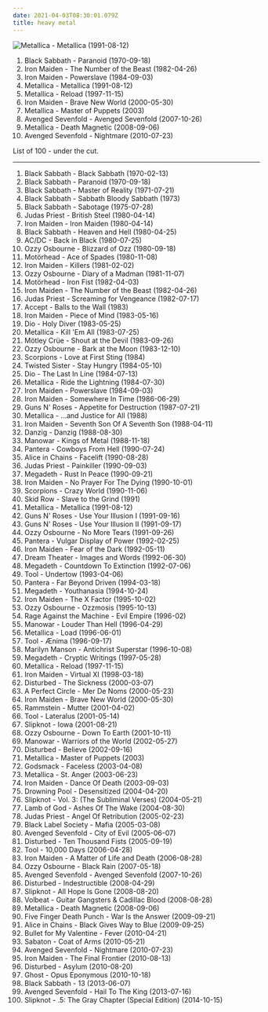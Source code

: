 ```yaml
---
date: 2021-04-03T08:30:01.079Z
title: heavy metal
---
```

![Metallica - Metallica (1991-08-12)](http://coverartarchive.org/release/6e729716-c0eb-3f50-a740-96ac173be50d/15178306391-500.jpg "Metallica - Metallica (1991-08-12)")
<ol class="albums">
<li data-cover="http://coverartarchive.org/release/2982b682-36ea-3605-b959-04e746736070/9279109967-500.jpg" data-tags="heavy metal" role="button">Black Sabbath - Paranoid (1970-09-18)</li>
<li data-cover="https://img.discogs.com/vNtjI_9rCSK2JECCXySj_So6s7Q=/fit-in/440x600/filters:strip_icc():format(jpeg):mode_rgb():quality(90)/discogs-images/R-7402026-1442267727-4088.jpeg.jpg" data-tags="heavy metal" role="button">Iron Maiden - The Number of the Beast (1982-04-26)</li>
<li data-cover="http://coverartarchive.org/release/556c0066-8114-33ad-aa45-ab2f203e2777/4947735140-500.jpg" data-tags="heavy metal" role="button">Iron Maiden - Powerslave (1984-09-03)</li>
<li data-cover="http://coverartarchive.org/release/6e729716-c0eb-3f50-a740-96ac173be50d/15178306391-500.jpg" data-tags="heavy metal, metal" role="button">Metallica - Metallica (1991-08-12)</li>
<li data-cover="http://coverartarchive.org/release/1a5c2e08-0a96-36b5-ad96-0243aa716f8e/7477142144-500.jpg" data-tags="hard rock, heavy metal, metal" role="button">Metallica - Reload (1997-11-15)</li>
<li data-cover="http://coverartarchive.org/release/f64e95fb-5e84-42c7-90e6-6cad939d8eec/3309838336-500.jpg" data-tags="heavy metal" role="button">Iron Maiden - Brave New World (2000-05-30)</li>
<li data-cover="https://img.discogs.com/akYypPVwureTC5Kj_1MQmg24GcI=/fit-in/600x600/filters:strip_icc():format(jpeg):mode_rgb():quality(90)/discogs-images/R-1755193-1564071870-9517.jpeg.jpg" data-tags="thrash metal" role="button">Metallica - Master of Puppets (2003)</li>
<li data-cover="http://coverartarchive.org/release/cbb007ac-5f98-372d-a1cb-dc9da94a733e/20586655387-500.jpg" data-tags="hard rock" role="button">Avenged Sevenfold - Avenged Sevenfold (2007-10-26)</li>
<li data-cover="http://coverartarchive.org/release/a826c9d4-f35e-436d-b218-818fc9beb841/12869034085-500.jpg" data-tags="thrash metal" role="button">Metallica - Death Magnetic (2008-09-06)</li>
<li data-cover="http://coverartarchive.org/release/37e4a79b-723f-4501-94aa-775c609b7fdf/20586680208-500.jpg" data-tags="hard rock, heavy metal" role="button">Avenged Sevenfold - Nightmare (2010-07-23)</li>
</ol>
List of 100 - under the cut.
<!-- more -->

_________________

<ol class="albums">
<li data-cover="http://coverartarchive.org/release/d4d6b8d9-413f-3aa6-9f4b-d51be1eb740c/9279003220-500.jpg" data-tags="heavy metal" role="button">
Black Sabbath - Black Sabbath (1970-02-13)
</li>
<li data-cover="http://coverartarchive.org/release/2982b682-36ea-3605-b959-04e746736070/9279109967-500.jpg" data-tags="heavy metal" role="button">
Black Sabbath - Paranoid (1970-09-18)
</li>
<li data-cover="https://img.discogs.com/cfc9e7fd50d7c9c08931869b95f6849a01d0635d/images/spacer.gif" data-tags="heavy metal" role="button">
Black Sabbath - Master of Reality (1971-07-21)
</li>
<li data-cover="http://coverartarchive.org/release/734f7ad8-4e20-435e-a27b-c3b7e0ff3e35/17989087737-500.jpg" data-tags="heavy metal" role="button">
Black Sabbath - Sabbath Bloody Sabbath (1973)
</li>
<li data-cover="http://coverartarchive.org/release/024e45a1-ea0f-4f31-8f06-f0c4fa1e403b/17989123584-500.jpg" data-tags="heavy metal" role="button">
Black Sabbath - Sabotage (1975-07-28)
</li>
<li data-cover="http://coverartarchive.org/release/852839c9-50ae-4d7b-87a7-28f5f982fd98/10045815691-500.jpg" data-tags="heavy metal" role="button">
Judas Priest - British Steel (1980-04-14)
</li>
<li data-cover="http://coverartarchive.org/release/25da813d-4dbd-32c0-aef0-307e790f0709/14971904162-500.jpg" data-tags="heavy metal" role="button">
Iron Maiden - Iron Maiden (1980-04-14)
</li>
<li data-cover="http://coverartarchive.org/release/8bbe2647-0945-4581-bc33-576e487bd60b/20344921441-500.jpg" data-tags="heavy metal" role="button">
Black Sabbath - Heaven and Hell (1980-04-25)
</li>
<li data-cover="https://via.placeholder.com/450" data-tags="hard rock" role="button">
AC/DC - Back in Black (1980-07-25)
</li>
<li data-cover="http://coverartarchive.org/release/e320cb0c-dce1-39e9-a528-88a2c6fea317/23422441958-500.jpg" data-tags="heavy metal" role="button">
Ozzy Osbourne - Blizzard of Ozz (1980-09-18)
</li>
<li data-cover="http://coverartarchive.org/release/c2bf2166-b17f-32d9-b853-1e53b9af9f67/11272365315-500.jpg" data-tags="heavy metal, hard rock" role="button">
Motörhead - Ace of Spades (1980-11-08)
</li>
<li data-cover="http://coverartarchive.org/release/91ddcf18-98af-4f73-890c-bfc44c1d91e2/10857350960-500.jpg" data-tags="heavy metal" role="button">
Iron Maiden - Killers (1981-02-02)
</li>
<li data-cover="http://coverartarchive.org/release/5073ba98-868e-43af-aa54-2e2b5b63fa04/7124923543-500.jpg" data-tags="heavy metal" role="button">
Ozzy Osbourne - Diary of a Madman (1981-11-07)
</li>
<li data-cover="http://coverartarchive.org/release/4cc5c04c-3051-400a-bca7-09c8dbac0020/12220437049-500.jpg" data-tags="heavy metal" role="button">
Motörhead - Iron Fist (1982-04-03)
</li>
<li data-cover="https://img.discogs.com/vNtjI_9rCSK2JECCXySj_So6s7Q=/fit-in/440x600/filters:strip_icc():format(jpeg):mode_rgb():quality(90)/discogs-images/R-7402026-1442267727-4088.jpeg.jpg" data-tags="heavy metal" role="button">
Iron Maiden - The Number of the Beast (1982-04-26)
</li>
<li data-cover="http://coverartarchive.org/release/9db90c69-283e-319a-9d40-c0247a36afe3/5848338168-500.jpg" data-tags="heavy metal" role="button">
Judas Priest - Screaming for Vengeance (1982-07-17)
</li>
<li data-cover="http://coverartarchive.org/release/bcfe90f5-f8dc-4602-b7e8-2b473ac20c18/16290654451-500.jpg" data-tags="heavy metal" role="button">
Accept - Balls to the Wall (1983)
</li>
<li data-cover="http://coverartarchive.org/release/03f52642-f3b7-4cd8-abdd-10d445bc45cd/28091718961-500.jpg" data-tags="heavy metal" role="button">
Iron Maiden - Piece of Mind (1983-05-16)
</li>
<li data-cover="http://coverartarchive.org/release/b35ae348-33a6-3cad-9407-3b48caafcd43/3043507662-500.jpg" data-tags="heavy metal" role="button">
Dio - Holy Diver (1983-05-25)
</li>
<li data-cover="http://coverartarchive.org/release/c06ed440-f25d-3127-aadb-ebe9c685b3d8/6882618113-500.jpg" data-tags="thrash metal" role="button">
Metallica - Kill 'Em All (1983-07-25)
</li>
<li data-cover="https://img.discogs.com/R2R8513nDJOhrhPIpSiPEy9WwU0=/fit-in/240x240/filters:strip_icc():format(jpeg):mode_rgb():quality(90)/discogs-images/R-2934045-1307989333.jpeg.jpg" data-tags="hard rock, glam metal, heavy metal" role="button">
Mötley Crüe - Shout at the Devil (1983-09-26)
</li>
<li data-cover="http://coverartarchive.org/release/366d8c45-e966-4c32-b259-87dcfcd7b8f1/19713925563-500.jpg" data-tags="heavy metal" role="button">
Ozzy Osbourne - Bark at the Moon (1983-12-10)
</li>
<li data-cover="http://coverartarchive.org/release/24335da0-8587-3d50-931e-082b7cf42cd7/20733595394-500.jpg" data-tags="hard rock" role="button">
Scorpions - Love at First Sting (1984)
</li>
<li data-cover="http://coverartarchive.org/release/01fbfacb-9ef6-4377-85c7-897b57975aa8/5243576660-500.jpg" data-tags="heavy metal, hard rock" role="button">
Twisted Sister - Stay Hungry (1984-05-10)
</li>
<li data-cover="http://coverartarchive.org/release/60e151f7-105f-45e1-b767-12d72e3cba50/7435004095-500.jpg" data-tags="heavy metal" role="button">
Dio - The Last In Line (1984-07-13)
</li>
<li data-cover="http://coverartarchive.org/release/2236dd07-a2f3-466a-973d-9069001a89da/4648219389-500.jpg" data-tags="thrash metal" role="button">
Metallica - Ride the Lightning (1984-07-30)
</li>
<li data-cover="http://coverartarchive.org/release/556c0066-8114-33ad-aa45-ab2f203e2777/4947735140-500.jpg" data-tags="heavy metal" role="button">
Iron Maiden - Powerslave (1984-09-03)
</li>
<li data-cover="http://coverartarchive.org/release/105b12df-6029-4c0c-b6f6-2db995c0834e/5756552548-500.jpg" data-tags="heavy metal" role="button">
Iron Maiden - Somewhere In Time (1986-06-29)
</li>
<li data-cover="https://via.placeholder.com/450" data-tags="hard rock" role="button">
Guns N' Roses - Appetite for Destruction (1987-07-21)
</li>
<li data-cover="http://coverartarchive.org/release/4dede30f-58cf-4d43-a857-b342ad7be945/1810188979-500.jpg" data-tags="thrash metal" role="button">
Metallica - ...and Justice for All (1988)
</li>
<li data-cover="https://img.discogs.com/26EJQK-uA-jRDmUEhsyC7bhWiJA=/fit-in/600x524/filters:strip_icc():format(jpeg):mode_rgb():quality(90)/discogs-images/R-3446596-1330717578.jpeg.jpg" data-tags="heavy metal" role="button">
Iron Maiden - Seventh Son Of A Seventh Son (1988-04-11)
</li>
<li data-cover="http://coverartarchive.org/release/656243aa-0033-448c-91e1-ae50a0f5ac0d/16084924681-500.jpg" data-tags="heavy metal, hard rock" role="button">
Danzig - Danzig (1988-08-30)
</li>
<li data-cover="https://img.discogs.com/EdSZbcoz4dxDT6m3xqQQA2bXWmk=/fit-in/600x529/filters:strip_icc():format(jpeg):mode_rgb():quality(90)/discogs-images/R-1075050-1483092089-2650.jpeg.jpg" data-tags="heavy metal" role="button">
Manowar - Kings of Metal (1988-11-18)
</li>
<li data-cover="http://coverartarchive.org/release/d3b576ce-d867-4f65-8c7d-127da06b41a7/1211399834-500.jpg" data-tags="thrash metal, groove metal" role="button">
Pantera - Cowboys From Hell (1990-07-24)
</li>
<li data-cover="http://coverartarchive.org/release/c63ad92b-19d7-41d9-83e6-607202ceba07/1623379853-500.jpg" data-tags="grunge" role="button">
Alice in Chains - Facelift (1990-08-28)
</li>
<li data-cover="http://coverartarchive.org/release/7e9b0af2-5fba-4cfa-8258-23be6afe768d/18944199815-500.jpg" data-tags="heavy metal" role="button">
Judas Priest - Painkiller (1990-09-03)
</li>
<li data-cover="http://coverartarchive.org/release/2b904e74-daba-397c-a151-bafb125ceb44/5045035371-500.jpg" data-tags="thrash metal" role="button">
Megadeth - Rust In Peace (1990-09-21)
</li>
<li data-cover="http://coverartarchive.org/release/77ac07fc-c17a-4ab6-bddc-88d352b681d3/7847685484-500.jpg" data-tags="heavy metal" role="button">
Iron Maiden - No Prayer For The Dying (1990-10-01)
</li>
<li data-cover="https://via.placeholder.com/450" data-tags="hard rock" role="button">
Scorpions - Crazy World (1990-11-06)
</li>
<li data-cover="https://img.discogs.com/YDcWsO4K6coyluKWXDW96hSvY9U=/fit-in/500x507/filters:strip_icc():format(jpeg):mode_rgb():quality(90)/discogs-images/R-8012582-1487897217-1541.jpeg.jpg" data-tags="heavy metal, hard rock" role="button">
Skid Row - Slave to the Grind (1991)
</li>
<li data-cover="http://coverartarchive.org/release/6e729716-c0eb-3f50-a740-96ac173be50d/15178306391-500.jpg" data-tags="heavy metal, metal" role="button">
Metallica - Metallica (1991-08-12)
</li>
<li data-cover="https://via.placeholder.com/450" data-tags="hard rock" role="button">
Guns N' Roses - Use Your Illusion I (1991-09-16)
</li>
<li data-cover="https://via.placeholder.com/450" data-tags="hard rock" role="button">
Guns N' Roses - Use Your Illusion II (1991-09-17)
</li>
<li data-cover="http://coverartarchive.org/release/8f3d5a65-036c-3260-b9bb-36f1d0d80c11/24187933352-500.jpg" data-tags="heavy metal" role="button">
Ozzy Osbourne - No More Tears (1991-09-26)
</li>
<li data-cover="http://coverartarchive.org/release/7c5be5b8-9f31-4d3f-9ec3-d503069e0fba/9673625469-500.jpg" data-tags="groove metal, thrash metal" role="button">
Pantera - Vulgar Display of Power (1992-02-25)
</li>
<li data-cover="http://coverartarchive.org/release/b0b6f83c-8d1a-3e5f-aa26-e6c56324e393/10969475744-500.jpg" data-tags="heavy metal" role="button">
Iron Maiden - Fear of the Dark (1992-05-11)
</li>
<li data-cover="http://coverartarchive.org/release/4b5a4d0e-1268-4ed5-8b48-6d0740053813/4163627164-500.jpg" data-tags="progressive metal" role="button">
Dream Theater - Images and Words (1992-06-30)
</li>
<li data-cover="http://coverartarchive.org/release/1a77f8a7-54ab-4568-8003-42240cd29ab0/5571782400-500.jpg" data-tags="thrash metal, heavy metal" role="button">
Megadeth - Countdown To Extinction (1992-07-06)
</li>
<li data-cover="http://coverartarchive.org/release/660c1995-c6a0-4c90-b158-2f2d9caff78f/5233922017-500.jpg" data-tags="progressive metal, alternative metal" role="button">
Tool - Undertow (1993-04-06)
</li>
<li data-cover="http://coverartarchive.org/release/8acd31a2-8ccd-4374-af5d-937c0995868a/23022790916-500.jpg" data-tags="thrash metal, groove metal" role="button">
Pantera - Far Beyond Driven (1994-03-18)
</li>
<li data-cover="http://coverartarchive.org/release/0b0195b1-4e7d-49a7-9866-73b566fbf1dc/1288516582-500.jpg" data-tags="heavy metal, thrash metal" role="button">
Megadeth - Youthanasia (1994-10-24)
</li>
<li data-cover="http://coverartarchive.org/release/51bbbc28-4da7-4dd4-9d0c-58d3f179e070/5159700071-500.jpg" data-tags="heavy metal" role="button">
Iron Maiden - The X Factor (1995-10-02)
</li>
<li data-cover="https://img.discogs.com/OZSvCdcVFoRbFX_rMTX-g-_zCBM=/fit-in/600x612/filters:strip_icc():format(jpeg):mode_rgb():quality(90)/discogs-images/R-8309200-1459087008-4377.jpeg.jpg" data-tags="heavy metal" role="button">
Ozzy Osbourne - Ozzmosis (1995-10-13)
</li>
<li data-cover="http://coverartarchive.org/release/761086d5-3b0d-4fce-a9df-9a646b4e373b/14847715902-500.jpg" data-tags="rock, alternative, 90s, 1996, alternative rock, hard rock" role="button">
Rage Against the Machine - Evil Empire (1996-02)
</li>
<li data-cover="http://coverartarchive.org/release/866ed808-3707-451e-a37b-9d39d37b6cc1/12567108005-500.jpg" data-tags="heavy metal" role="button">
Manowar - Louder Than Hell (1996-04-29)
</li>
<li data-cover="https://img.discogs.com/7uugyL7EKpmzcHsSIH9l3RzD1ZQ=/fit-in/600x518/filters:strip_icc():format(jpeg):mode_rgb():quality(90)/discogs-images/R-10088901-1491408211-3665.jpeg.jpg" data-tags="hard rock, heavy metal" role="button">
Metallica - Load (1996-06-01)
</li>
<li data-cover="https://via.placeholder.com/450" data-tags="progressive metal, progressive rock, metal" role="button">
Tool - Ænima (1996-09-17)
</li>
<li data-cover="http://coverartarchive.org/release/1050cbd4-0f9a-4c09-989e-1dfbd6c14127/14178519586-500.jpg" data-tags="industrial metal, industrial, metal" role="button">
Marilyn Manson - Antichrist Superstar (1996-10-08)
</li>
<li data-cover="http://coverartarchive.org/release/7768fec2-abd5-43d7-9c43-19d9ffdb4ace/5032162083-500.jpg" data-tags="heavy metal, thrash metal" role="button">
Megadeth - Cryptic Writings (1997-05-28)
</li>
<li data-cover="http://coverartarchive.org/release/1a5c2e08-0a96-36b5-ad96-0243aa716f8e/7477142144-500.jpg" data-tags="hard rock, heavy metal, metal" role="button">
Metallica - Reload (1997-11-15)
</li>
<li data-cover="https://img.discogs.com/RRh5JTOnAmsWr1WyvaG82fVff6Y=/fit-in/600x546/filters:strip_icc():format(jpeg):mode_rgb():quality(90)/discogs-images/R-3068807-1486190051-8831.jpeg.jpg" data-tags="heavy metal" role="button">
Iron Maiden - Virtual XI (1998-03-18)
</li>
<li data-cover="http://coverartarchive.org/release/c3148be2-5622-4ba9-80a7-33ed1f6b9347/7626739846-500.jpg" data-tags="metal, nu metal, alternative metal, disturbed" role="button">
Disturbed - The Sickness (2000-03-07)
</li>
<li data-cover="http://coverartarchive.org/release/e5c49bf1-925b-32e2-9ac3-c4084f875376/10015661298-500.jpg" data-tags="alternative rock, rock, progressive rock" role="button">
A Perfect Circle - Mer De Noms (2000-05-23)
</li>
<li data-cover="http://coverartarchive.org/release/f64e95fb-5e84-42c7-90e6-6cad939d8eec/3309838336-500.jpg" data-tags="heavy metal" role="button">
Iron Maiden - Brave New World (2000-05-30)
</li>
<li data-cover="http://coverartarchive.org/release/b18729d7-287e-4519-9397-b9f3e079cd3d/2981256085-500.jpg" data-tags="industrial metal" role="button">
Rammstein - Mutter (2001-04-02)
</li>
<li data-cover="http://coverartarchive.org/release/a2e824b6-7b14-32ef-b990-482b53291f93/11473182115-500.jpg" data-tags="progressive metal, progressive rock" role="button">
Tool - Lateralus (2001-05-14)
</li>
<li data-cover="https://via.placeholder.com/450" data-tags="nu metal, metal" role="button">
Slipknot - Iowa (2001-08-21)
</li>
<li data-cover="http://coverartarchive.org/release/2cd9b940-9a40-43d0-a6b9-f0a715f1539a/14972077221-500.jpg" data-tags="heavy metal" role="button">
Ozzy Osbourne - Down To Earth (2001-10-11)
</li>
<li data-cover="http://coverartarchive.org/release/a0d8f3e3-58f8-4990-908a-1158dd70d9c2/5961013286-500.jpg" data-tags="heavy metal" role="button">
Manowar - Warriors of the World (2002-05-27)
</li>
<li data-cover="https://via.placeholder.com/450" data-tags="metal, hard rock, alternative metal, nu metal" role="button">
Disturbed - Believe (2002-09-16)
</li>
<li data-cover="https://img.discogs.com/akYypPVwureTC5Kj_1MQmg24GcI=/fit-in/600x600/filters:strip_icc():format(jpeg):mode_rgb():quality(90)/discogs-images/R-1755193-1564071870-9517.jpeg.jpg" data-tags="thrash metal" role="button">
Metallica - Master of Puppets (2003)
</li>
<li data-cover="https://img.discogs.com/vlau61vpGX-YOKEj67EuCN9BpRM=/fit-in/500x446/filters:strip_icc():format(jpeg):mode_rgb():quality(90)/discogs-images/R-7066761-1432968460-8867.jpeg.jpg" data-tags="hard rock, alternative metal" role="button">
Godsmack - Faceless (2003-04-08)
</li>
<li data-cover="https://img.discogs.com/mTfwT4JCe43wbpCBxVbvPD1ZDLc=/fit-in/600x950/filters:strip_icc():format(jpeg):mode_rgb():quality(90)/discogs-images/R-15211201-1588165066-5840.jpeg.jpg" data-tags="heavy metal, metal, thrash metal" role="button">
Metallica - St. Anger (2003-06-23)
</li>
<li data-cover="http://coverartarchive.org/release/3c1e204d-5753-4a12-9a27-f6cd70f296a1/15064785894-500.jpg" data-tags="heavy metal" role="button">
Iron Maiden - Dance Of Death (2003-09-03)
</li>
<li data-cover="http://coverartarchive.org/release/21478f60-2242-4c17-8fed-506581a14996/14503017209-500.jpg" data-tags="metal, alternative metal, heavy metal, hard rock, nu metal" role="button">
Drowning Pool - Desensitized (2004-04-20)
</li>
<li data-cover="https://via.placeholder.com/450" data-tags="nu metal, metal, alternative metal" role="button">
Slipknot - Vol. 3: (The Subliminal Verses) (2004-05-21)
</li>
<li data-cover="https://via.placeholder.com/450" data-tags="metalcore, groove metal, metal, thrash metal" role="button">
Lamb of God - Ashes Of The Wake (2004-08-30)
</li>
<li data-cover="http://coverartarchive.org/release/90eba311-3eee-4b46-8900-ad2e8fb7d8ba/14972006997-500.jpg" data-tags="heavy metal" role="button">
Judas Priest - Angel Of Retribution (2005-02-23)
</li>
<li data-cover="http://coverartarchive.org/release/8e2f8c2f-b0d6-407f-a526-a6a1e85b7ec8/9271098267-500.jpg" data-tags="heavy metal" role="button">
Black Label Society - Mafia (2005-03-08)
</li>
<li data-cover="http://coverartarchive.org/release/4f7c1a59-92b1-4ba7-919f-b61a3b4b8d2a/12051036941-500.jpg" data-tags="metal, hard rock" role="button">
Avenged Sevenfold - City of Evil (2005-06-07)
</li>
<li data-cover="http://coverartarchive.org/release/d618f88f-a4a7-4028-a9e7-a2f3bcc3d9c3/15011664685-500.jpg" data-tags="metal, hard rock, alternative metal, nu metal" role="button">
Disturbed - Ten Thousand Fists (2005-09-19)
</li>
<li data-cover="http://coverartarchive.org/release/a6988593-a2d7-35db-862a-efee729fa467/5234004130-500.jpg" data-tags="progressive metal, progressive rock" role="button">
Tool - 10,000 Days (2006-04-28)
</li>
<li data-cover="https://img.discogs.com/Z-viEOR7s2i1cT81Kpr_xps8tcc=/fit-in/309x600/filters:strip_icc():format(jpeg):mode_rgb():quality(90)/discogs-images/R-3791648-1344580340-5919.jpeg.jpg" data-tags="heavy metal" role="button">
Iron Maiden - A Matter of Life and Death (2006-08-28)
</li>
<li data-cover="http://coverartarchive.org/release/1af91ab0-bbee-3a69-bb7e-61c84752e705/14544229230-500.jpg" data-tags="heavy metal" role="button">
Ozzy Osbourne - Black Rain (2007-05-18)
</li>
<li data-cover="http://coverartarchive.org/release/cbb007ac-5f98-372d-a1cb-dc9da94a733e/20586655387-500.jpg" data-tags="hard rock" role="button">
Avenged Sevenfold - Avenged Sevenfold (2007-10-26)
</li>
<li data-cover="http://coverartarchive.org/release/8bf771ef-dad7-4ff0-911a-d9661fee3df1/10702278185-500.jpg" data-tags="metal, hard rock, alternative metal" role="button">
Disturbed - Indestructible (2008-04-29)
</li>
<li data-cover="https://img.discogs.com/4GCoKWffL01v0-Y5af8inAOb6xo=/fit-in/600x531/filters:strip_icc():format(jpeg):mode_rgb():quality(90)/discogs-images/R-14659888-1579100989-6077.jpeg.jpg" data-tags="metal, alternative metal, nu metal" role="button">
Slipknot - All Hope Is Gone (2008-08-20)
</li>
<li data-cover="http://coverartarchive.org/release/657aa587-d2c8-45d5-a207-5894e39efbd9/3213898734-500.jpg" data-tags="heavy metal, rockabilly" role="button">
Volbeat - Guitar Gangsters & Cadillac Blood (2008-08-28)
</li>
<li data-cover="http://coverartarchive.org/release/a826c9d4-f35e-436d-b218-818fc9beb841/12869034085-500.jpg" data-tags="thrash metal" role="button">
Metallica - Death Magnetic (2008-09-06)
</li>
<li data-cover="http://coverartarchive.org/release/613f418b-dea5-4cb5-b5dd-12df16c7d825/7275083560-500.jpg" data-tags="groove metal, alternative metal" role="button">
Five Finger Death Punch - War Is the Answer (2009-09-21)
</li>
<li data-cover="http://coverartarchive.org/release/a44f79f9-bfcf-4818-8fa5-702432de0ad1/9837113466-500.jpg" data-tags="grunge, hard rock" role="button">
Alice in Chains - Black Gives Way to Blue (2009-09-25)
</li>
<li data-cover="http://coverartarchive.org/release/fbfe9a19-5c45-437c-ad68-2e027f4468b1/8895704916-500.jpg" data-tags="2010, metalcore, heavy metal" role="button">
Bullet for My Valentine - Fever (2010-04-21)
</li>
<li data-cover="https://img.discogs.com/7-kMUmFdSyBS3gp0q5PgjHxrukA=/fit-in/310x300/filters:strip_icc():format(jpeg):mode_rgb():quality(90)/discogs-images/R-6408030-1418487180-9766.jpeg.jpg" data-tags="power metal" role="button">
Sabaton - Coat of Arms (2010-05-21)
</li>
<li data-cover="http://coverartarchive.org/release/37e4a79b-723f-4501-94aa-775c609b7fdf/20586680208-500.jpg" data-tags="hard rock, heavy metal" role="button">
Avenged Sevenfold - Nightmare (2010-07-23)
</li>
<li data-cover="http://coverartarchive.org/release/ad91280b-8306-3ce3-99a2-c2604f7fb884/4291013532-500.jpg" data-tags="heavy metal" role="button">
Iron Maiden - The Final Frontier (2010-08-13)
</li>
<li data-cover="https://img.discogs.com/WdIYWs97kRpkarCFLQTJl5XCwQw=/fit-in/500x500/filters:strip_icc():format(jpeg):mode_rgb():quality(90)/discogs-images/R-6659543-1424045661-2626.jpeg.jpg" data-tags="alternative metal" role="button">
Disturbed - Asylum (2010-08-20)
</li>
<li data-cover="http://coverartarchive.org/release/d92956b1-6fb3-4c9c-92d1-c3f96a216b62/9301653943-500.jpg" data-tags="heavy metal" role="button">
Ghost - Opus Eponymous (2010-10-18)
</li>
<li data-cover="http://coverartarchive.org/release/7dbf4b1f-d3e9-47bc-9194-d15b31017bd6/11869295444-500.jpg" data-tags="heavy metal" role="button">
Black Sabbath - 13 (2013-06-07)
</li>
<li data-cover="http://coverartarchive.org/release/91d39e40-b2ad-4b23-9c21-30e59e1db946/6669636332-500.jpg" data-tags="heavy metal, 2013" role="button">
Avenged Sevenfold - Hail To The King (2013-07-16)
</li>
<li data-cover="http://coverartarchive.org/release/f66b0034-2511-4d5f-b0a7-345e330604d3/8142145163-500.jpg" data-tags="heavy metal, alternative metal, nu metal" role="button">
Slipknot - .5: The Gray Chapter (Special Edition) (2014-10-15)
</li>
</ol>